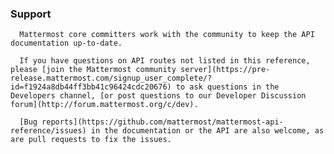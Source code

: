 
### Support

      Mattermost core committers work with the community to keep the API documentation up-to-date.

      If you have questions on API routes not listed in this reference, please [join the Mattermost community server](https://pre-release.mattermost.com/signup_user_complete/?id=f1924a8db44ff3bb41c96424cdc20676) to ask questions in the Developers channel, [or post questions to our Developer Discussion forum](http://forum.mattermost.org/c/dev).

      [Bug reports](https://github.com/mattermost/mattermost-api-reference/issues) in the documentation or the API are also welcome, as are pull requests to fix the issues.
